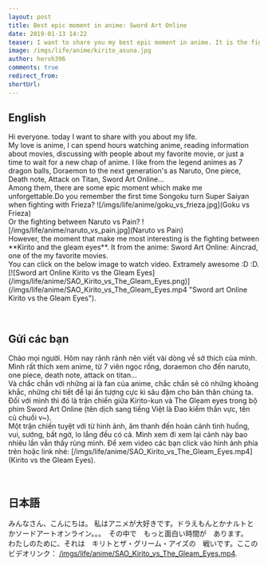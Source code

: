 ```yaml
---
layout: post
title: Best epic moment in anime: Sword Art Online
date: 2019-01-13 14:22
teaser: I want to share you my best epic moment in anime. It is the fighting between Kirito and The Gleam Eyes in anime: Sword Art Online (Aincrad part).
image: /imgs/life/anime/kirito_asuna.jpg
author: heroh396
comments: true
redirect_from:
shortUrl:
---
```


## English
<p>Hi everyone. today I want to share with you about my life.<br>
My love is anime, I can spend hours watching anime, reading information about
movies, discussing with people about my favorite movie, or just a time to wait
for a new chap of anime.  I like from the legend animes as 7 dragon balls,
Doraemon to the next generation's as Naruto, One piece, Death note, Attack on
Titan, Sword Art Online...<br>
Among them, there are some epic moment which make me unforgettable.Do you
remember the first time Songoku turn Super Saiyan when fighting with Frieza?
![/imgs/life/anime/goku_vs_frieza.jpg](Goku vs Frieza)<br>
 Or the fighting between Naruto vs Pain? 
![/imgs/life/anime/naruto_vs_pain.jpg](Naruto vs Pain)<br>
However, the moment that make me most interesting is the fighting between
**Kirito and the gleam eyes**. It from the anime: Sword Art Online: Aincrad, one
of the my favorite movies.<br>
You can click on the below image to watch video. Extramely awesome :D :D.<br>
[![Sword art Online Kirito vs the Gleam Eyes](/imgs/life/anime/SAO_Kirito_vs_The_Gleam_Eyes.png)](/imgs/life/anime/SAO_Kirito_vs_The_Gleam_Eyes.mp4 "Sword art Online Kirito vs the Gleam Eyes").</p>
<br>

## Gửi các bạn
<p>Chào mọi người. Hôm nay rảnh rảnh nên viết vài dòng về sở thích của mình.
Mình rất thích xem anime, từ 7 viên ngọc rồng, doraemon cho đến naruto, one
piece, death note, attack on titan...<br>
Và chắc chắn với những ai là fan của anime, chắc chắn sẽ có những khoảng khắc,
những chi tiết để lại ấn tượng cực kì sâu đậm cho bản thân chúng ta. Đối với
mình thì đó là trận chiến giữa Kirito-kun và The Gleam eyes trong bộ phim
Sword Art Online (tên dịch sang tiếng Việt là Đao kiếm thần vực, tên củ chuối
v~).<br>
Một trận chiến tuyệt với từ hình ảnh, âm thanh đến hoàn cảnh tình huống,
vui, sướng, bất ngờ, lo lắng đều có cả. Mình xem đi xem lại cảnh này bao nhiêu
lần vẫn thấy rùng mình. Để xem video các bạn click vào hình ảnh phía trên hoặc
link nhé: [/imgs/life/anime/SAO_Kirito_vs_The_Gleam_Eyes.mp4](Kirito vs the Gleam Eyes).</p>
<br>

## 日本語
みんなさん、こんにちは。
私はアニメが大好きです。ドラえもんとかナルトとかソードアートオンライン。。。　その中で　もっと面白い時間が　あります。　
わたしのために、それは　キリトとザ・グリーム・アイズの　戦いです。ここのビデオリンク：
[/imgs/life/anime/SAO_Kirito_vs_The_Gleam_Eyes.mp4](キリトとザ・グリーム・アイズ).
